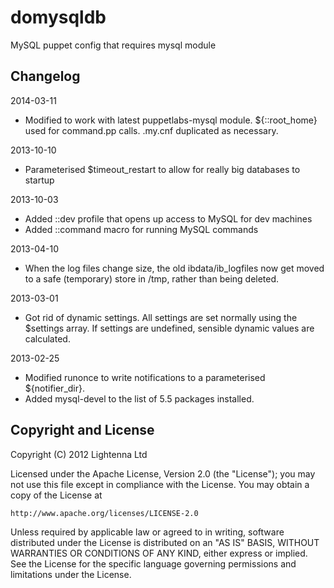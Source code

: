 domysqldb
=========

MySQL puppet config that requires mysql module

Changelog
---------

2014-03-11

  * Modified to work with latest puppetlabs-mysql module.  ${::root_home} used for command.pp calls. .my.cnf duplicated as necessary.

2013-10-10

  * Parameterised $timeout_restart to allow for really big databases to startup

2013-10-03

  * Added ::dev profile that opens up access to MySQL for dev machines
  * Added ::command macro for running MySQL commands

2013-04-10

  * When the log files change size, the old ibdata/ib_logfiles now get moved to a safe (temporary) store in /tmp, rather than being deleted.

2013-03-01

  * Got rid of dynamic settings.  All settings are set normally using the $settings array.  If settings are undefined, sensible dynamic values are calculated.

2013-02-25

  * Modified runonce to write notifications to a parameterised ${notifier_dir}.
  * Added mysql-devel to the list of 5.5 packages installed.

Copyright and License
---------------------

Copyright (C) 2012 Lightenna Ltd

Licensed under the Apache License, Version 2.0 (the "License");
you may not use this file except in compliance with the License.
You may obtain a copy of the License at

    http://www.apache.org/licenses/LICENSE-2.0

Unless required by applicable law or agreed to in writing, software
distributed under the License is distributed on an "AS IS" BASIS,
WITHOUT WARRANTIES OR CONDITIONS OF ANY KIND, either express or implied.
See the License for the specific language governing permissions and
limitations under the License.

